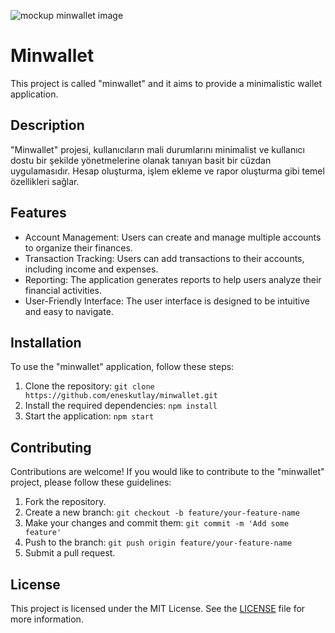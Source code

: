 ![mockup minwallet image](https://ucarecdn.com/cd7f248e-5305-4783-ab3d-a6c4b7f59200/-/preview/960x720/)

# Minwallet

This project is called "minwallet" and it aims to provide a minimalistic wallet application.

## Description

"Minwallet" projesi, kullanıcıların mali durumlarını minimalist ve kullanıcı dostu bir şekilde yönetmelerine olanak tanıyan basit bir cüzdan uygulamasıdır. Hesap oluşturma, işlem ekleme ve rapor oluşturma gibi temel özellikleri sağlar.

## Features

- Account Management: Users can create and manage multiple accounts to organize their finances.
- Transaction Tracking: Users can add transactions to their accounts, including income and expenses.
- Reporting: The application generates reports to help users analyze their financial activities.
- User-Friendly Interface: The user interface is designed to be intuitive and easy to navigate.

## Installation

To use the "minwallet" application, follow these steps:

1. Clone the repository: `git clone https://github.com/eneskutlay/minwallet.git`
2. Install the required dependencies: `npm install`
3. Start the application: `npm start`


## Contributing

Contributions are welcome! If you would like to contribute to the "minwallet" project, please follow these guidelines:

1. Fork the repository.
2. Create a new branch: `git checkout -b feature/your-feature-name`
3. Make your changes and commit them: `git commit -m 'Add some feature'`
4. Push to the branch: `git push origin feature/your-feature-name`
5. Submit a pull request.

## License

This project is licensed under the MIT License. See the [LICENSE](./LICENSE) file for more information.
